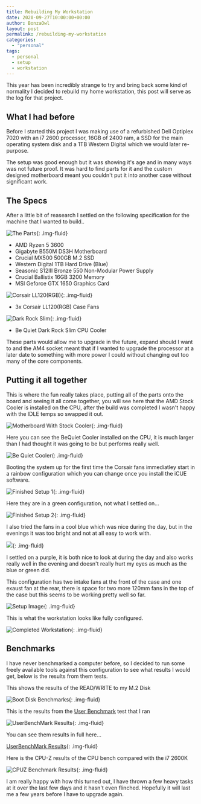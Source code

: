 ```yaml
---
title: Rebuilding My Workstation
date: 2020-09-27T10:00:00+00:00
author: BonzaOwl
layout: post
permalink: /rebuilding-my-workstation
categories:
  - "personal"
tags:
  - personal
  - setup
  - workstation
---
```


This year has been incredibly strange to try and bring back some kind of normality I decided to rebuild my home workstation, this post will serve as the log for that project.

## What I had before

Before I started this project I was making use of a refurbished Dell Optiplex 7020 with an i7 2600 processor, 16GB of 2400 ram, a SSD for the main operating system disk and a 1TB Western Digital which we would later re-purpose. 

The setup was good enough but it was showing it's age and in many ways was not future proof. 
It was hard to find parts for it and the custom designed motherboard meant you couldn't put it into another case without significant work. 

## The Specs 

After a little bit of reasearch I settled on the following specification for the machine that I wanted to build..

![The Parts](../assets/img/rebuilding-my-workstaion-1.jpg){: .img-fluid}

* AMD Ryzen 5 3600
* Gigabyte B550M DS3H Motherboard
* Crucial MX500 500GB M.2 SSD
* Western Digital 1TB Hard Drive (Blue)
* Seasonic S12III Bronze 550 Non-Modular Power Supply 
* Crucial Ballistix 16GB 3200 Memory
* MSI Geforce GTX 1650 Graphics Card

![Corsair LL120(RGB)](../assets/img/rebuilding-my-workstaion-2.jpg){: .img-fluid}

* 3x Corsair LL120(RGB) Case Fans

![Dark Rock Slim](../assets/img/rebuilding-my-workstaion-3.jpg){: .img-fluid}

* Be Quiet Dark Rock Slim CPU Cooler

These parts would allow me to upgrade in the future, expand should I want to and the AM4 socket meant that if I wanted to upgrade the processor at a later date to something with more power I could without changing out too many of the core components. 

## Putting it all together 

This is where the fun really takes place, putting all of the parts onto the board and seeing it all come together, you will see here that the AMD Stock Cooler is installed on the CPU, after the build was completed I wasn't happy with the IDLE temps so swapped it out. 

![Motherboard With Stock Cooler](./assets/img/rebuilding-my-workstaion-4.jpg){: .img-fluid}

Here you can see the BeQuiet Cooler installed on the CPU, it is much larger than I had thought it was going to be but performs really well.

![Be Quiet Cooler](../assets/img/rebuilding-my-workstaion-5.jpg){: .img-fluid}

Booting the system up for the first time the Corsair fans immediatley start in a rainbow configuration which you can change once you install the iCUE software.

![Finished Setup 1](../assets/img/rebuilding-my-workstaion-6.jpg){: .img-fluid}

Here they are in a green configuration, not what I settled on...

![Finished Setup 2](../assets/img/rebuilding-my-workstaion-7.jpg){: .img-fluid}

I also tried the fans in a cool blue which was nice during the day, but in the evenings it was too bright and not at all easy to work with.

![](../assets/img/rebuilding-my-workstaion-8.jpg){: .img-fluid}

I settled on a purple, it is both nice to look at during the day and also works really well in the evening and doesn't really hurt my eyes as much as the blue or green did.

This configuration has two intake fans at the front of the case and one exaust fan at the rear, there is space for two more 120mm fans in the top of the case but this seems to be working pretty well so far. 

![Setup Image](../assets/img/rebuilding-my-workstaion-9.jpg){: .img-fluid}

This is what the workstation looks like fully configured.

![Completed Workstation](../assets/img/rebuilding-my-workstaion-10.jpg){: .img-fluid}

## Benchmarks

I have never benchmarked a computer before, so I decided to run some freely available tools against this configuration to see what results I would get, below is the results from them tests.

This shows the results of the READ/WRITE to my M.2 Disk

![Boot Disk Benchmarks](../assets/img/disk-results.png){: .img-fluid}

This is the results from the [User Benchmark](https://www.userbenchmark.com) test that I ran 

![UserBenchMark Results](../assets/img/userbenchmark-results.png){: .img-fluid}

You can see them results in full here...

[UserBenchMark Results](https://www.userbenchmark.com/UserRun/33482735){: .img-fluid}

Here is the CPU-Z results of the CPU bench compared with the i7 2600K

![CPUZ Benchmark Results](../assets/img/cpuz-results.png){: .img-fluid}

I am really happy with how this turned out, I have thrown a few heavy tasks at it over the last few days and it hasn't even flinched. Hopefully it will last me a few years before I have to upgrade again.